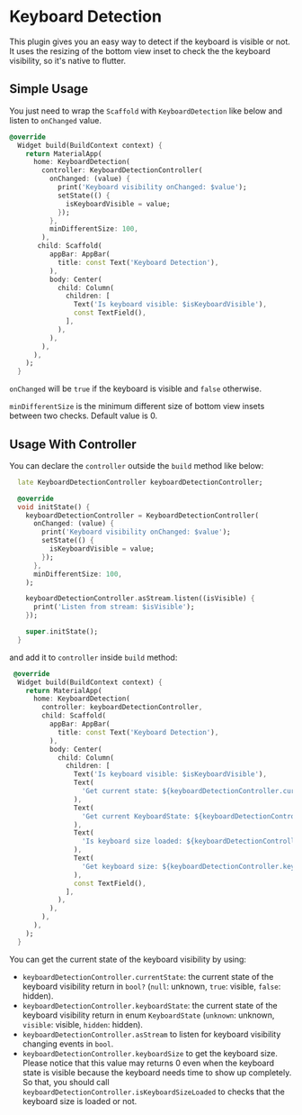 # Keyboard Detection

This plugin gives you an easy way to detect if the keyboard is visible or not. It uses the resizing of the bottom view inset to check the the keyboard visibility, so it's native to flutter.

## Simple Usage

You just need to wrap the `Scaffold` with `KeyboardDetection` like below and listen to `onChanged` value.

``` dart
@override
  Widget build(BuildContext context) {
    return MaterialApp(
      home: KeyboardDetection(
        controller: KeyboardDetectionController(
          onChanged: (value) {
            print('Keyboard visibility onChanged: $value');
            setState(() {
              isKeyboardVisible = value;
            });
          },
          minDifferentSize: 100,
        ),
       child: Scaffold(
          appBar: AppBar(
            title: const Text('Keyboard Detection'),
          ),
          body: Center(
            child: Column(
              children: [
                Text('Is keyboard visible: $isKeyboardVisible'),
                const TextField(),
              ],
            ),
          ),
        ),
      ),
    );
  }
```

`onChanged` will be `true` if the keyboard is visible and `false` otherwise.

`minDifferentSize` is the minimum different size of bottom view insets between two checks. Default value is 0.

## Usage With Controller

You can declare the `controller` outside the `build` method like below:

```dart
  late KeyboardDetectionController keyboardDetectionController;

  @override
  void initState() {
    keyboardDetectionController = KeyboardDetectionController(
      onChanged: (value) {
        print('Keyboard visibility onChanged: $value');
        setState(() {
          isKeyboardVisible = value;
        });
      },
      minDifferentSize: 100,
    );

    keyboardDetectionController.asStream.listen((isVisible) {
      print('Listen from stream: $isVisible');
    });

    super.initState();
  }
```

and add it to `controller` inside `build` method:

``` dart
 @override
  Widget build(BuildContext context) {
    return MaterialApp(
      home: KeyboardDetection(
        controller: keyboardDetectionController,
        child: Scaffold(
          appBar: AppBar(
            title: const Text('Keyboard Detection'),
          ),
          body: Center(
            child: Column(
              children: [
                Text('Is keyboard visible: $isKeyboardVisible'),
                Text(
                  'Get current state: ${keyboardDetectionController.currentState}',
                ),
                Text(
                  'Get current KeyboardState: ${keyboardDetectionController.keyboardState}',
                ),
                Text(
                  'Is keyboard size loaded: ${keyboardDetectionController.isKeyboardSizeLoaded}',
                ),
                Text(
                  'Get keyboard size: ${keyboardDetectionController.keyboardSize}',
                ),
                const TextField(),
              ],
            ),
          ),
        ),
      ),
    );
  }
```

You can get the current state of the keyboard visibility by using:

* `keyboardDetectionController.currentState`: the current state of the keyboard visibility return in `bool?` (`null`: unknown, `true`: visible, `false`: hidden).
* `keyboardDetectionController.keyboardState`: the current state of the keyboard visibility return in enum `KeyboardState` (`unknown`: unknown, `visible`: visible, `hidden`: hidden).
* `keyboardDetectionController.asStream` to listen for keyboard visibility changing events in `bool`.
* `keyboardDetectionController.keyboardSize` to get the keyboard size. Please notice that this value may returns 0 even when the keyboard state is visible because the keyboard needs time to show up completely. So that, you should call `keyboardDetectionController.isKeyboardSizeLoaded` to checks that the keyboard size is loaded or not.
